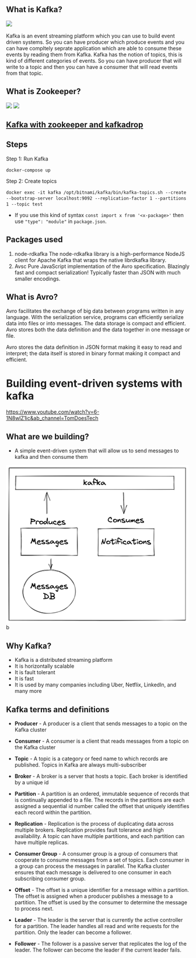 ## What is Kafka?
![](./Kafka.png)

Kafka is an event streaming platform which you can use to build event driven systems. So you can have producer which produce events and you can have compltely seprate application which are able to consume these events by reading them from Kafka. Kafka has the notion of topics, this is kind of different categories of events. So you can have producer that will write to a topic and then you can have a consumer that will read events from that topic.

## What is Zookeeper?
![](./zookeeper.png)
![](./zookeeper2.png)

## [Kafka with zookeeper and kafkadrop](https://www.red-gate.com/simple-talk/development/dotnet-development/setting-up-a-kafka-test-environment-with-kafdrop/)

## Steps
Step 1: Run Kafka
```
docker-compose up
```
Step 2: Create topics
```
docker exec -it kafka /opt/bitnami/kafka/bin/kafka-topics.sh --create --bootstrap-server localhost:9092 --replication-factor 1 --partitions 1 --topic test
```

* If you use this kind of syntax `const import x from '<x-package>'` then use `"type": "module"` in `package.json`.

## Packages used
1. node-rdkafka
The node-rdkafka library is a high-performance NodeJS client for Apache Kafka that wraps the native librdkafka library. 
2. Avsc
Pure JavaScript implementation of the Avro specification. Blazingly fast and compact serialization! Typically faster than JSON with much smaller encodings.

## What is Avro?
Avro facilitates the exchange of big data between programs written in any language. With the serialization service, programs can efficiently serialize data into files or into messages. The data storage is compact and efficient. Avro stores both the data definition and the data together in one message or file.

Avro stores the data definition in JSON format making it easy to read and interpret; the data itself is stored in binary format making it compact and efficient. 

# Building event-driven systems with kafka

https://www.youtube.com/watch?v=6-1N8wIZ1ic&ab_channel=TomDoesTech

## What are we building?
* A simple event-driven system that will allow us to send messages to kafka and then consume them

<img src="./diagram.png" width="500px" />b


## Why Kafka?
* Kafka is a distributed streaming platform
* It is horizontally scalable
* It is fault tolerant
* It is fast
* It is used by many companies including Uber, Netflix, LinkedIn, and many more

## Kafka terms and definitions
* **Producer** - A producer is a client that sends messages to a topic on the Kafka cluster

* **Consumer** - A consumer is a client that reads messages from a topic on the Kafka cluster

* **Topic** - A topic is a category or feed name to which records are published. Topics in Kafka are always multi-subscriber

* **Broker** - A broker is a server that hosts a topic. Each broker is identified by a unique id

* **Partition** - A partition is an ordered, immutable sequence of records that is continually appended to a file. The records in the partitions are each assigned a sequential id number called the offset that uniquely identifies each record within the partition.

* **Replication** - Replication is the process of duplicating data across multiple brokers. Replication provides fault tolerance and high availability. A topic can have multiple partitions, and each partition can have multiple replicas.

* **Consumer Group** - A consumer group is a group of consumers that cooperate to consume messages from a set of topics. Each consumer in a group can process the messages in parallel. The Kafka cluster ensures that each message is delivered to one consumer in each subscribing consumer group.

* **Offset** - The offset is a unique identifier for a message within a partition. The offset is assigned when a producer publishes a message to a partition. The offset is used by the consumer to determine the message to process next.

* **Leader** - The leader is the server that is currently the active controller for a partition. The leader handles all read and write requests for the partition. Only the leader can become a follower.

* **Follower** - The follower is a passive server that replicates the log of the leader. The follower can become the leader if the current leader fails.
